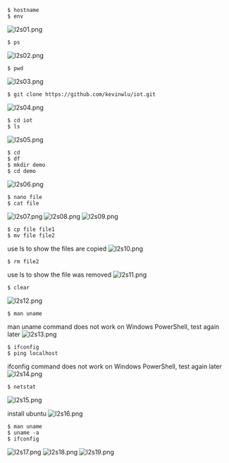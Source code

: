 ```
$ hostname
$ env
```
![l2s01.png](images/l2s01.png)

```
$ ps
```
![l2s02.png](images/l2s02.png)

```
$ pwd
```
![l2s03.png](images/l2s03.png)

```
$ git clone https://github.com/kevinwlu/iot.git
```
![l2s04.png](images/l2s04.png)

```
$ cd iot
$ ls
```
![l2s05.png](images/l2s05.png)

```
$ cd
$ df
$ mkdir demo
$ cd demo
```
![l2s06.png](images/l2s06.png)

```
$ nano file
$ cat file
```
![l2s07.png](images/l2s07.png)
![l2s08.png](images/l2s08.png)
![l2s09.png](images/l2s09.png)

```
$ cp file file1
$ mv file file2
```
use ls to show the files are copied
![l2s10.png](images/l2s10.png)

```
$ rm file2
```
use ls to show the file was removed
![l2s11.png](images/l2s11.png)

```
$ clear
```
![l2s12.png](images/l2s12.png)

```
$ man uname
```
man uname command does not work on Windows PowerShell, test again later
![l2s13.png](images/l2s13.png)

```
$ ifconfig
$ ping localhost
```

ifconfig command does not work on Windows PowerShell, test again later
![l2s14.png](images/l2s14.png)

```
$ netstat
```
![l2s15.png](images/l2s15.png)

install ubuntu
![l2s16.png](images/l2s16.png)

```
$ man uname
$ uname -a
$ ifconfig
```
![l2s17.png](images/l2s17.png)
![l2s18.png](images/l2s18.png)
![l2s19.png](images/l2s19.png)
